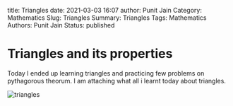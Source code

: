 title: Triangles
date: 2021-03-03 16:07
author: Punit Jain
Category: Mathematics
Slug: Triangles
Summary: Triangles
Tags: Mathematics
Authors: Punit Jain
Status: published

# Triangles and its properties
Today I ended up learning triangles and practicing few problems on pythagorous theorum.
I am attaching what all i learnt today about triangles.

![triangles]

[triangles]: {static}/images/triangles.jpg


